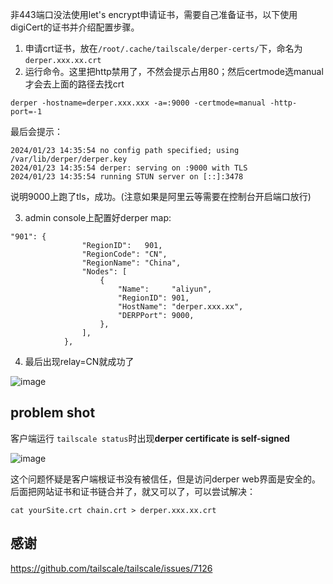 非443端口没法使用let's encrypt申请证书，需要自己准备证书，以下使用digiCert的证书并介绍配置步骤。

1. 申请crt证书，放在`/root/.cache/tailscale/derper-certs/`下，命名为`derper.xxx.xx.crt`
2. 运行命令。这里把http禁用了，不然会提示占用80；然后certmode选manual才会去上面的路径去找crt
```
derper -hostname=derper.xxx.xxx -a=:9000 -certmode=manual -http-port=-1
```
最后会提示：
```
2024/01/23 14:35:54 no config path specified; using /var/lib/derper/derper.key
2024/01/23 14:35:54 derper: serving on :9000 with TLS
2024/01/23 14:35:54 running STUN server on [::]:3478

```
说明9000上跑了tls，成功。(注意如果是阿里云等需要在控制台开启端口放行)

3. admin console上配置好derper map:

```
"901": {
				"RegionID":   901,
				"RegionCode": "CN",
				"RegionName": "China",
				"Nodes": [
					{
						"Name":     "aliyun",
						"RegionID": 901,
						"HostName": "derper.xxx.xx",
						"DERPPort": 9000,
					},
				],
			},
```

4. 最后出现relay=CN就成功了

![image](https://github.com/chajiuqqq/chajiuqqq.github.io/assets/50012686/638aaae7-2593-4e09-9a60-786cd6d3ac7a)

## problem shot

客户端运行 `tailscale status`时出现**derper certificate is self-signed**

![image](https://github.com/chajiuqqq/chajiuqqq.github.io/assets/50012686/3ad4b3f7-ec71-4e92-a14f-283cdb29ba5f)

这个问题怀疑是客户端根证书没有被信任，但是访问derper web界面是安全的。后面把网站证书和证书链合并了，就又可以了，可以尝试解决：

```
cat yourSite.crt chain.crt > derper.xxx.xx.crt
```


## 感谢

https://github.com/tailscale/tailscale/issues/7126
